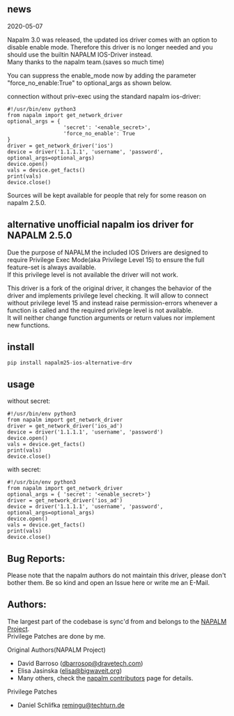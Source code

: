 ## news 

2020-05-07

Napalm 3.0 was released, the updated ios driver comes with an option to disable enable mode.
Therefore this driver is no longer needed and you should use the builtin NAPALM IOS-Driver instead.<br>
Many thanks to the napalm team.(saves so much time)

You can suppress the enable_mode now by adding the parameter "force_no_enable:True" to optional_args as shown below.

connection without priv-exec using the standard napalm ios-driver: 
    
    #!/usr/bin/env python3
    from napalm import get_network_driver
    optional_args = { 
                      'secret': '<enable_secret>',
                      'force_no_enable': True
    }
    driver = get_network_driver('ios')      
    device = driver('1.1.1.1', 'username', 'password', optional_args=optional_args)
    device.open()    
    vals = device.get_facts()   
    print(vals)    
    device.close()





Sources will be kept available for people that rely for some reason on napalm 2.5.0.


## alternative unofficial napalm ios driver for NAPALM 2.5.0

Due the purpose of NAPALM the included IOS Drivers are designed to require Privilege Exec Mode(aka Privilege Level 15) 
to ensure the full feature-set is always available.<br>
If this privilege level is not available the driver will not work.<br>

This driver is a fork of the original driver, it changes the behavior of the driver and implements privilege level checking.
It will allow to connect without privilege level 15 and instead raise permission-errors whenever a function is called and the required privilege level is not available. <br>
It will neither change function arguments or return values nor implement new functions. 


## install
 
    pip install napalm25-ios-alternative-drv
    
## usage 

   without secret: 
    
    #!/usr/bin/env python3
    from napalm import get_network_driver
    driver = get_network_driver('ios_ad')      
    device = driver('1.1.1.1', 'username', 'password')
    device.open()    
    vals = device.get_facts()   
    print(vals)    
    device.close()

   with secret: 
    
    #!/usr/bin/env python3
    from napalm import get_network_driver
    optional_args = { 'secret': '<enable_secret>'}
    driver = get_network_driver('ios_ad')      
    device = driver('1.1.1.1', 'username', 'password', optional_args=optional_args)
    device.open()    
    vals = device.get_facts()   
    print(vals)    
    device.close()

## Bug Reports:

Please note that the napalm authors do not maintain this driver, please don't bother them.
Be so kind and open an Issue here or write me an E-Mail. 


## Authors:

The largest part of the codebase is sync'd from and belongs to the [NAPALM Project](https://github.com/napalm-automation/napalm/).<br>
Privilege Patches are done by me.


Original Authors(NAPALM Project)
 * David Barroso ([dbarrosop@dravetech.com](mailto:dbarrosop@dravetech.com))
 * Elisa Jasinska ([elisa@bigwaveit.org](mailto:elisa@bigwaveit.org))
 * Many others, check the [napalm contributors](https://github.com/napalm-automation/napalm/graphs/contributors) page for details.

Privilege Patches
  * Daniel Schlifka <remingu@techturn.de>

